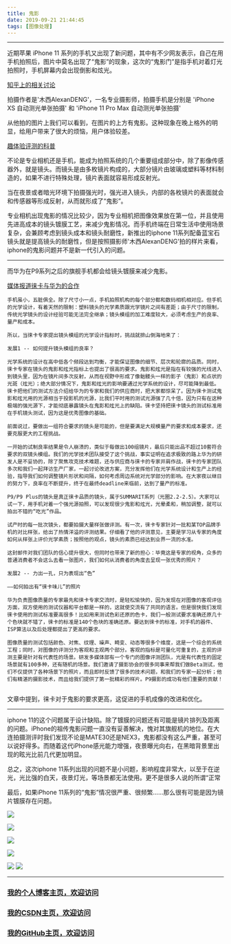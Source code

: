 ```yaml
---
title: 鬼影
date: 2019-09-21 21:44:45
tags: [图像处理]
---
```


<!--more-->


---

近期苹果 iPhone 11 系列的手机又出现了新问题，其中有不少网友表示，自己在用手机拍照后，图片中莫名出现了“鬼影”的现象，这次的“鬼影门”是指手机对着灯光拍照时，手机屏幕内会出现倒影和炫光。

[知乎上的相关讨论](https://www.zhihu.com/question/348478461/answer/840490857)

拍摄作者是'木西AlexanDENG'，一名专业摄影师，拍摄手机是分别是 'iPhone XS 自动测光单张拍摄' 和 'iPhone 11 Pro Max 自动测光单张拍摄'

从他拍的图片上我们可以看到，在图片的上方有鬼影。这种现象在晚上格外的明显，给用户带来了很大的烦恼，用户体验较差。

[趣体验评测的科普](https://www.bilibili.com/video/av69411194?from=search&seid=12798611946182658204)



不论是专业相机还是手机，能成为拍照系统的几个重要组成部分中，除了影像传感器外，就是镜头。而镜头是由多枚镜片构成的，大部分镜片由玻璃或塑料等材料制造的，如果不进行特殊处理，镜片表面就容易形成反射光。


当在夜景或者暗光环境下拍摄强光时，强光进入镜头，内部的各枚镜片的表面就会和传感器等形成反射，从而就形成了“鬼影”。

专业相机出现鬼影的情况比较少，因为专业相机把图像效果放在第一位，并且使用先进高成本的镜头镀膜工艺，来减少鬼影情况。而手机终端在日常生活中使用场景复杂，会兼顾考虑到镜头成本和镜头耐磨性，新推出的iphone 11系列配备蓝宝石镜头就是提高镜头的耐磨性，但是按照摄影师'木西AlexanDENG'拍的样片来看，iphone的鬼影问题并不是新一代引入的问题。

---

而华为在P9系列之后的旗舰手机都会给镜头镀膜来减少鬼影。

[媒体报道徕卡与华为的合作](http://m.sohu.com/a/166216300_99907693)

```
手机虽小，五脏俱全。除了尺寸小一点，手机拍照机构的每个部分都和数码相机相对应。但手机的光学设计，有着天然的限制：塑料镜头的光学素质跟光学镜片之间有差距；由于尺寸的限制，传统光学镜头的设计经验可能无法完全继承；镜头模组的加工难度较大，必须考虑生产的良率、量产和成本。

所以，当徕卡专家提出镜头模组的光学设计指标时，挑战就排山倒海地来了：

发展1 -- 如何提升镜头模组的良率？

光学系统的设计在高中低各个频段达到均衡，才能保证图像的细节、层次和轮廓的品质。同时，徕卡专家在镜头的鬼影和炫光指标上也提出了很高的要求。鬼影和炫光是指在有较强的光线进入到镜头里，因为在镜片间多次反射，从而在视野中形成了像骷髅头一样的影子（鬼影）和点状的光斑（炫光）；绝大部分情况下，鬼影和炫光的影响要通过光学系统的设计，尽可能降到最低。徕卡把他们的测试方法介绍给华为的专家和我们的供应商时，把大家都惊呆了。因为徕卡测试鬼影和炫光用的光源相当于投影机的光源，比我们平时用的测试光源强了几十倍，因为只有在这种极端的强光源下，才能彻底暴露镜头在鬼影和炫光上的缺陷。徕卡坚持把徕卡镜头的测试标准用在手机镜头测试，因为这是优秀图像的基础。

前面说过，要做出一组符合要求的镜头是可能的，但是要满足大规模量产的要求和成本要求，还要克服更大的工程挑战。

一开始的试制良率结果是令人崩溃的，类似于每做出100组镜片，最后只能出品不超过10套符合要求的双镜头模组。我们的光学技术团队接受了这个挑战，事实证明在追求极致的路上华为的研发人是不妥协的，除了聚焦攻克技术难题，还与供应商与徕卡的专家并肩作战，徕卡的专家团队多次和我们一起拜访生产厂家，一起讨论改进方案，充分发挥他们在光学系统设计和生产上的经验，指导我们如何调整镜片形状和间隔，如何考虑周边系统对光学部分的影响。在大家夜以继日的努力下，良率在不断提升，终于在最终deadline来临前，达到了量产的标准。

P9/P9 Plus的镜头是真正徕卡品质的镜头，属于SUMMARIT系列（光圈2.2-2.5）。大家可以试一下，用手机对着一个强光源拍照，可以发现很少鬼影和炫光，光晕柔和，稍加调整，就可以拍出不错的“吃光”作品。

试产时的每一批次镜头，都要拍摄大量样张做评测。有一次，徕卡专家针对一批和某TOP品牌手机的对比样张，给出了热情洋溢的评测结果。仔细看了他的评测意见，主要是学习从专家的角度如何从样张上评价光学素质；按照他的观点，镜头的素质已经达到业界一流的水准。

这封邮件对我们团队的信心提升很大，但同时也带来了新的担心：毕竟这是专家的视角，众多的普通消费者不会这么去看一张图片，我们如何从消费者的角度去呈现一张优秀的照片？

发展2 -- 力出一孔，只为表现出“色”

——如何拍出有“徕卡味儿”的照片

华为负责图像质量的专家最先和徕卡专家交流时，是轻松愉快的，因为发现在对图像的客观评估方面，双方使用的测试仪器和平台都是一样的，这就使交流有了共同的语言。但是很快我们发现徕卡使用的测试标准要高很多！比如用来测试色彩还原的色卡，我们一般测试要求准确还原几十个色块就不错了，徕卡的标准是140个色块的准确还原。要达到徕卡的标准，对手机的器件、ISP算法以及后处理都提出了更高的要求。

图像质量的测试包括颜色、对焦、纹理、噪声、畸变、动态等很多个维度，这是一个综合的系统工程；同时，对图像的评测分为客观和主观两个部分。客观的指标是可量化可重复的，主观的评测主要是针对有代表性的场景。研发多媒体部有一个专门的图像评测团队，光是有代表性的固定场景就有100多种，还有随机的场景。我们邀请了摄影协会的很多同事来帮我们做Beta测试，他们不仅提供了各种场景下的照片，而且即时反馈了很多的技术问题，和我们的专家一起分析；他们有精湛的摄影技术，而且给我们提供了第一批精彩的样片。P9摄影的成功有他们重要的贡献！


```
文章中提到，徕卡对于鬼影的要求更高，这促进的手机成像的改进和优化。

---

iphone 11的这个问题属于设计缺陷。除了镀膜的问题还有可能是镜片排列及距离的问题。iPhone的祖传鬼影问题一直没有妥善解决，愧对其旗舰机的地位。在大连拍摄测评时我们发现不论是MATE30还是NEX3，鬼影都没有这么严重，甚至可以说好得多。而随着这代iPhone感光能力增强，夜景曝光向右，在黑暗背景里出现的眩光比前几代更加明显。

总之，这次iphone 11系列出现的问题不是小问题，影响程度非常大，以至于在逆光，光比强的白天，夜景灯光，等场景都无法使用。更不是很多人说的所谓“正常

最后，如果iPhone 11系列的“鬼影”情况很严重、很频繁……那么很有可能是因为镜片镀膜存在问题。

![](https://img-blog.nos-eastchina1.126.net/blog/blog_guiying_Q1.jpg)

![](https://img-blog.nos-eastchina1.126.net/blog/blog_guiying_Q2.jpg)

![](https://img-blog.nos-eastchina1.126.net/blog/blog_guiying_Q3.jpg)

![](https://img-blog.nos-eastchina1.126.net/blog/blog_guiying_1.jpg)

![](https://img-blog.nos-eastchina1.126.net/blog/blog_guiying_2.jpg)
![](https://img-blog.nos-eastchina1.126.net/blog/blog_guiying_3_i11.jpg)

---

### [我的个人博客主页，欢迎访问](http://www.aomanhao.top/)
### [我的CSDN主页，欢迎访问](https://blog.csdn.net/Aoman_Hao)
### [我的GitHub主页，欢迎访问](https://github.com/AomanHao)


